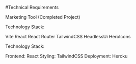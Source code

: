 #Technical Requirements

Marketing Tool (Completed Project)

Technology Stack:

Vite
React
React Router
TailwindCSS
HeadlessUi
HeroIcons

Technology Stack:

Frontend: React
Styling: TailwindCSS
Deployment: Heroku
